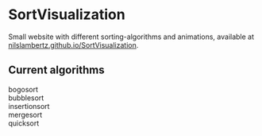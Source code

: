 # SortVisualization
Small website with different sorting-algorithms and animations, available at [nilslambertz.github.io/SortVisualization](https://nilslambertz.github.io/SortVisualization).

## Current algorithms
bogosort  
bubblesort  
insertionsort  
mergesort  
quicksort